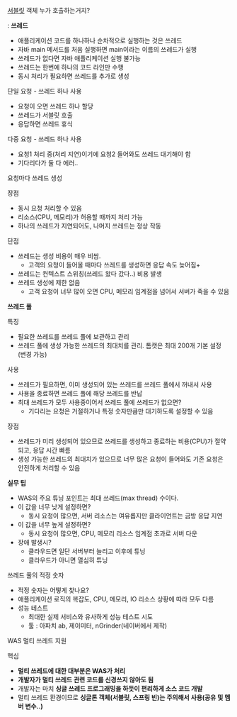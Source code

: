 [서블릿](https://github.com/Han7sunny/web_study/edit/main/서블릿.md) 객체 누가 호출하는거지?

: **쓰레드**

- 애플리케이션 코드를 하나하나 순차적으로 실행하는 것은 쓰레드
- 자바 main 메서드를 처음 실행하면 main이라는 이름의 쓰레드가 실행
- 쓰레드가 없다면 자바 애플리케이션 실행 불가능
- 쓰레드는 한번에 하나의 코드 라인만 수행
- 동시 처리가 필요하면 쓰레드를 추가로 생성

단일 요청 - 쓰레드 하나 사용

- 요청이 오면 쓰레드 하나 할당
- 쓰레드가 서블릿 호출
- 응답하면 쓰레드 휴식

다중 요청 - 쓰레드 하나 사용

- 요청1 처리 중(처리 지연)이기에 요청2 들어와도 쓰레드 대기해야 함
- 기다리다가 둘 다 에러..

요청마다 쓰레드 생성

장점

- 동시 요청 처리할 수 있음
- 리소스(CPU, 메모리)가 허용할 때까지 처리 가능
- 하나의 쓰레드가 지연되어도, 나머지 쓰레드는 정상 작동

단점

- 쓰레드는 생성 비용이 매우 비쌈.
    - 고객의 요청이 들어올 때마다 쓰레드를 생성하면 응답 속도 늦어짐+
- 쓰레드는 컨텍스트 스위칭(쓰레드 왔다 갔다..) 비용 발생
- 쓰레드 생성에 제한 없음
    - 고객 요청이 너무 많이 오면 CPU, 메모리 임계점을 넘어서 서버가 죽을 수 있음

**쓰레드 풀**

특징

- 필요한 쓰레드를 쓰레드 풀에 보관하고 관리
- 쓰레드 풀에 생성 가능한 쓰레드의 최대치를 관리. 톰캣은 최대 200개 기본 설정 (변경 가능)

사용

- 쓰레드가 필요하면, 이미 생성되어 있는 쓰레드를 쓰레드 풀에서 꺼내서 사용
- 사용을 종료하면 쓰레드 풀에 해당 쓰레드를 반납
- 최대 쓰레드가 모두 사용중이어서 쓰레드 풀에 쓰레드가 없으면?
    - 기다리는 요청은 거절하거나 특정 숫자만큼만 대기하도록 설정할 수 있음

장점

- 쓰레드가 미리 생성되어 있으므로 쓰레드를 생성하고 종료하는 비용(CPU)가 절약되고, 응답 시간 빠름
- 생성 가능한 쓰레드의 최대치가 있으므로 너무 많은 요청이 들어와도 기존 요청은 안전하게 처리할 수 있음

**실무 팁**

- WAS의 주요 튜닝 포인트는 최대 쓰레드(max thread) 수이다.
- 이 값을 너무 낮게 설정하면?
    - 동시 요청이 많으면, 서버 리소스는 여유롭지만 클라이언트는 금방 응답 지연
- 이 값을 너무 높게 설정하면?
    - 동시 요청이 많으면, CPU, 메모리 리소스 임계점 초과로 서버 다운
- 장애 발생시?
    - 클라우드면 일단 서버부터 늘리고 이후에 튜닝
    - 클라우드가 아니면 열심히 튜닝

쓰레드 풀의 적정 숫자

- 적정 숫자는 어떻게 찾나요?
- 애플리케이션 로직의 복잡도, CPU, 메모리, IO 리소스 상황에 따라 모두 다름
- 성능 테스트
    - 최대한 실제 서비스와 유사하게 성능 테스트 시도
    - 툴 : 아파치 ab, 제이미터, nGrinder(네이버에서 제작)
    

WAS 멀티 쓰레드 지원

핵심

- **멀티 쓰레드에 대한 대부분은 WAS가 처리**
- **개발자가 멀티 쓰레드 관련 코드를 신경쓰지 않아도 됨**
- 개발자는 마치 **싱글 쓰레드 프로그래밍을 하듯이 편리하게 소스 코드 개발**
- 멀티 쓰레드 환경이므로 **싱글톤 객체(서블릿, 스프링 빈)는 주의해서 사용(공유 및 멤버 변수..)**
